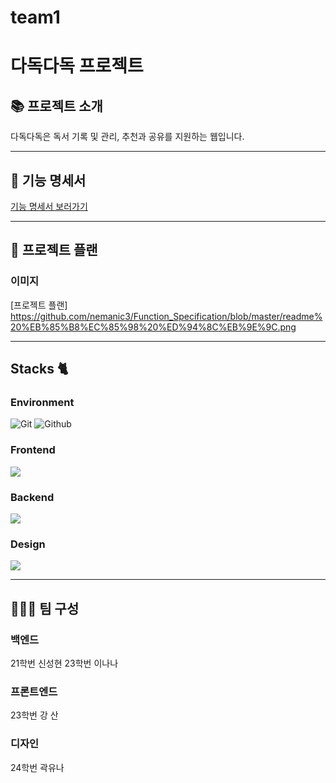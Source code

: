 # team1
# 다독다독 프로젝트

## 📚 프로젝트 소개
다독다독은 독서 기록 및 관리, 추천과 공유를 지원하는 웹입니다.

---

## 🔗 기능 명세서
[기능 명세서 보러가기](https://github.com/nemanic3/Function_Specification.git)



---

## 📅 프로젝트 플랜
### 이미지
[프로젝트 플랜]
https://github.com/nemanic3/Function_Specification/blob/master/readme%20%EB%85%B8%EC%85%98%20%ED%94%8C%EB%9E%9C.png

---

## Stacks 🐈

### Environment
![Git](https://img.shields.io/badge/Git-F05032?style=for-the-badge&logo=Git&logoColor=white)
![Github](https://img.shields.io/badge/GitHub-181717?style=for-the-badge&logo=GitHub&logoColor=white)

### Frontend
<img src="https://img.shields.io/badge/react-61DAFB?style=for-the-badge&logo=react&logoColor=black">

### Backend
<img src="https://img.shields.io/badge/django-092E20?style=for-the-badge&logo=django&logoColor=white">

### Design
<img src="https://img.shields.io/badge/figma-F24E1E?style=for-the-badge&logo=figma5&logoColor=white">

---

## 🧑‍🤝‍🧑 팀 구성

### 백엔드
21학번 신성현   23학번 이나나

### 프론트엔드
23학번 강 산

### 디자인
24학번 곽유나
